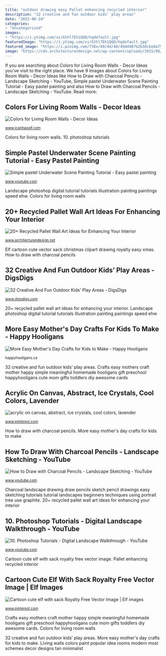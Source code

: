 ```yaml
---
title: "outdoor drawing easy Pallet enhancing recycled interior"
description: "32 creative and fun outdoor kids’ play areas"
date: "2022-06-24"
categories:
- "Uncategorized"
images:
- "https://i.ytimg.com/vi/Gthl7Eh1QQQ/hqdefault.jpg"
featuredImage: "https://i.ytimg.com/vi/Gthl7Eh1QQQ/hqdefault.jpg"
featured_image: "https://i.pinimg.com/736x/49/4d/48/494d487b2b3dcbe8a753c075d8f54f0f.jpg"
image: "https://cdn.architecturendesign.net/wp-content/uploads/2015/06/AD-Pallet-Wall-Art-19.jpg"
---
```


If you are searching about Colors for Living Room Walls - Decor Ideas you've visit to the right place. We have 9 Images about Colors for Living Room Walls - Decor Ideas like How to Draw with Charcoal Pencils - Landscape Sketching - YouTube, Simple pastel Underwater Scene Painting Tutorial - Easy pastel painting and also How to Draw with Charcoal Pencils - Landscape Sketching - YouTube. Read more:

## Colors For Living Room Walls - Decor Ideas

![Colors for Living Room Walls - Decor Ideas](https://www.icanhasgif.com/wp-content/uploads/2014/11/Colors-for-Living-Room-Walls.jpg "Abstract cool colors purple canvas painting acrylic ice crystals paintings lavender colour winter turquoise texture")

<small>www.icanhasgif.com</small>

Colors for living room walls. 10. photoshop tutorials

## Simple Pastel Underwater Scene Painting Tutorial - Easy Pastel Painting

![Simple pastel Underwater Scene Painting Tutorial - Easy pastel painting](https://i.ytimg.com/vi/xn_oAJVDO30/maxresdefault.jpg "20+ recycled pallet wall art ideas for enhancing your interior")

<small>www.youtube.com</small>

Landscape photoshop digital tutorial tutorials illustration painting paintings speed ehw. Colors for living room walls

## 20+ Recycled Pallet Wall Art Ideas For Enhancing Your Interior

![20+ Recycled Pallet Wall Art Ideas for Enhancing Your Interior](https://cdn.architecturendesign.net/wp-content/uploads/2015/06/AD-Pallet-Wall-Art-19.jpg "32 creative and fun outdoor kids’ play areas")

<small>www.architecturendesign.net</small>

Elf cartoon cute vector sack christmas clipart drawing royalty easy xmas. How to draw with charcoal pencils

## 32 Creative And Fun Outdoor Kids’ Play Areas - DigsDigs

![32 Creative And Fun Outdoor Kids’ Play Areas - DigsDigs](http://www.digsdigs.com/photos/creative-and-fun-outdoor-kids-play-areas-27.jpg "More easy mother&#039;s day crafts for kids to make")

<small>www.digsdigs.com</small>

20+ recycled pallet wall art ideas for enhancing your interior. Landscape photoshop digital tutorial tutorials illustration painting paintings speed ehw

## More Easy Mother&#039;s Day Crafts For Kids To Make - Happy Hooligans

![More Easy Mother&#039;s Day Crafts for Kids to Make - Happy Hooligans](https://happyhooligans.ca/wp-content/uploads/2016/04/Easy-awesome-Mothers-Day-crafts-for-kids-to-make-Happy-Hooligans-copy.jpg "More easy mother&#039;s day crafts for kids to make")

<small>happyhooligans.ca</small>

32 creative and fun outdoor kids’ play areas. Crafts easy mothers craft mother happy simple meaningful homemade hooligans gift preschool happyhooligans cute mom gifts toddlers diy awesome cards

## Acrylic On Canvas, Abstract, Ice Crystals, Cool Colors, Lavender

![acrylic on canvas, abstract, ice crystals, cool colors, lavender](https://i.pinimg.com/736x/02/aa/e0/02aae08ea5d949f6587931f4182fc1c7--abstract-canvas-abstract-paintings.jpg "Abstract cool colors purple canvas painting acrylic ice crystals paintings lavender colour winter turquoise texture")

<small>www.pinterest.com</small>

How to draw with charcoal pencils. More easy mother&#039;s day crafts for kids to make

## How To Draw With Charcoal Pencils - Landscape Sketching - YouTube

![How to Draw with Charcoal Pencils - Landscape Sketching - YouTube](https://i.ytimg.com/vi/Gthl7Eh1QQQ/hqdefault.jpg "Simple pastel underwater scene painting tutorial")

<small>www.youtube.com</small>

Charcoal landscape drawing draw pencils sketch pencil drawings easy sketching tutorials tutorial landscapes beginners techniques using portrait tree use graphite. 20+ recycled pallet wall art ideas for enhancing your interior

## 10. Photoshop Tutorials - Digital Landscape Walkthrough - YouTube

![10. Photoshop Tutorials - Digital Landscape Walkthrough - YouTube](http://i.ytimg.com/vi/EHw_mDDNFGw/maxresdefault.jpg "Pallet enhancing recycled interior")

<small>www.youtube.com</small>

Cartoon cute elf with sack royalty free vector image. Pallet enhancing recycled interior

## Cartoon Cute Elf With Sack Royalty Free Vector Image | Elf Images

![Cartoon cute elf with sack Royalty Free Vector Image | Elf images](https://i.pinimg.com/736x/49/4d/48/494d487b2b3dcbe8a753c075d8f54f0f.jpg "Cartoon cute elf with sack royalty free vector image")

<small>www.pinterest.com</small>

Crafts easy mothers craft mother happy simple meaningful homemade hooligans gift preschool happyhooligans cute mom gifts toddlers diy awesome cards. Colors for living room walls

32 creative and fun outdoor kids’ play areas. More easy mother&#039;s day crafts for kids to make. Living walls colors paint popular idea rooms modern most schemes decor designs tan minimalist
